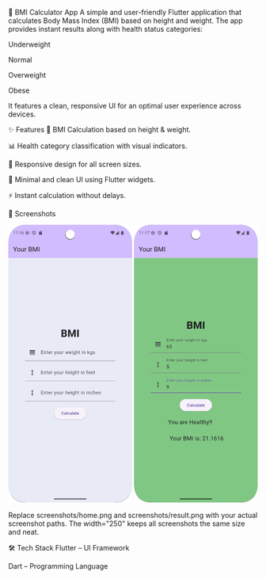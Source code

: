 📱 BMI Calculator App
A simple and user-friendly Flutter application that calculates Body Mass Index (BMI) based on height and weight.
The app provides instant results along with health status categories:

Underweight

Normal

Overweight

Obese

It features a clean, responsive UI for an optimal user experience across devices.

✨ Features
🧮 BMI Calculation based on height & weight.

📊 Health category classification with visual indicators.

📱 Responsive design for all screen sizes.

🎨 Minimal and clean UI using Flutter widgets.

⚡ Instant calculation without delays.

📸 Screenshots
<p align="center"> <img src="screenshots/home.png" alt="Home Screen" width="250"/> <img src="screenshots/result.png" alt="Result Screen" width="250"/> </p>
Replace screenshots/home.png and screenshots/result.png with your actual screenshot paths.
The width="250" keeps all screenshots the same size and neat.

🛠️ Tech Stack
Flutter – UI Framework

Dart – Programming Language
